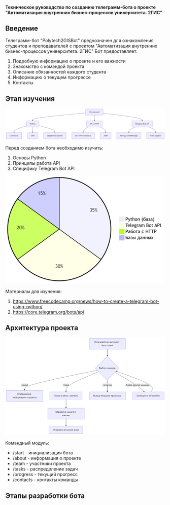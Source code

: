 #### Техническое руководство по созданию телеграмм-бота о проекте "Автоматизация внутренних бизнес-процессов университета. 2ГИС"

## Введение

Телеграмм-бот "Polytech2GISBot" преднозначен для ознакомления студентов и преподавателей с проектом "Автоматизация внутренних бизнес-процессов университета. 2ГИС"
Бот предоставляет:
1. Подробную информацию о проекте и его важности
2. Знакомство с командой проекта
3. Описание обязанностей каждого студента
4. Информацию о текущем прогрессе
5. Контакты

## Этап изучения 

![Описание фото](5.png)

Перед созданием бота необходимо изучить:
1. Основы Python
2. Принципы работа API
3. Специфику Telegram Bot API
   
![Описание фото](result_333.png)

Материалы для изучения:
1. https://www.freecodecamp.org/news/how-to-create-a-telegram-bot-using-python/
2. https://core.telegram.org/bots/api

## Архитектура проекта
![Описание фото](1.png)

Командный модуль:
* /start - инициализация бота
* /about - информация о проекте
* /team - участники проекта
* /tasks - распределение задач
* /progress - текущий прогресс
* /contacts - контакты команды
  
## Этапы разработки бота
